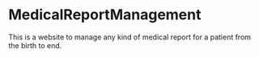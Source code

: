 # MedicalReportManagement
This is a website to manage any kind of medical report for a patient from the birth to end.
